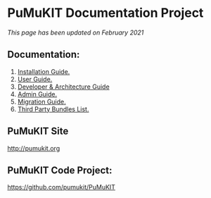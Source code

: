PuMuKIT Documentation Project
=============================

*This page has been updated on February 2021*

## Documentation:

1. [Installation Guide.](InstallationGuide.md)
2. [User Guide.](UserGuide.md)
3. [Developer & Architecture Guide](DeveloperGuide.md)
4. [Admin Guide.](AdminGuide.md)
5. [Migration Guide.](MigrationGuide.md)
6. [Third Party Bundles List.](ThirdPartyBundlesList.md)


## PuMuKIT Site

http://pumukit.org


## PuMuKIT Code Project:

https://github.com/pumukit/PuMuKIT
